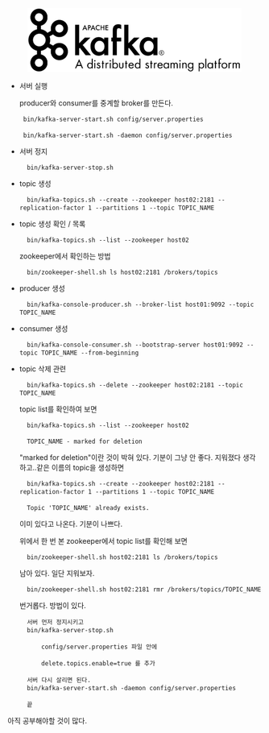 
<figure>
  <img src="/assets/images/2019-01-18-kafka/kafka.png">
  <figcaption></figcaption>
</figure>

-  서버 실행

    producer와 consumer를 중계할 broker를 만든다.  

        bin/kafka-server-start.sh config/server.properties

        bin/kafka-server-start.sh -daemon config/server.properties

- 서버 정지

        bin/kafka-server-stop.sh


- topic 생성

        bin/kafka-topics.sh --create --zookeeper host02:2181 --replication-factor 1 --partitions 1 --topic TOPIC_NAME


- topic 생성 확인 / 목록

        bin/kafka-topics.sh --list --zookeeper host02

    zookeeper에서 확인하는 방법
        
        bin/zookeeper-shell.sh ls host02:2181 /brokers/topics

- producer 생성

        bin/kafka-console-producer.sh --broker-list host01:9092 --topic TOPIC_NAME

- consumer 생성

        bin/kafka-console-consumer.sh --bootstrap-server host01:9092 --topic TOPIC_NAME --from-beginning

- topic 삭제 관련

        bin/kafka-topics.sh --delete --zookeeper host02:2181 --topic TOPIC_NAME

    topic list를 확인하여 보면

        bin/kafka-topics.sh --list --zookeeper host02

        TOPIC_NAME - marked for deletion

    "marked for deletion"이란 것이 박혀 있다. 기분이 그냥 안 좋다. 지워졌다 생각하고..같은 이름의 topic을 생성하면

        bin/kafka-topics.sh --create --zookeeper host02:2181 --replication-factor 1 --partitions 1 --topic TOPIC_NAME

        Topic 'TOPIC_NAME' already exists.

    이미 있다고 나온다. 기분이 나쁘다.

    위에서 한 번 본 zookeeper에서 topic list를 확인해 보면

        bin/zookeeper-shell.sh host02:2181 ls /brokers/topics

    남아 있다. 일단 지워보자.

        bin/zookeeper-shell.sh host02:2181 rmr /brokers/topics/TOPIC_NAME

    번거롭다. 방법이 있다.

        서버 먼저 정지시키고
        bin/kafka-server-stop.sh

            config/server.properties 파일 안에

            delete.topics.enable=true 를 추가

        서버 다시 살리면 된다.
        bin/kafka-server-start.sh -daemon config/server.properties

        끝
        
아직 공부해야할 것이 많다.
